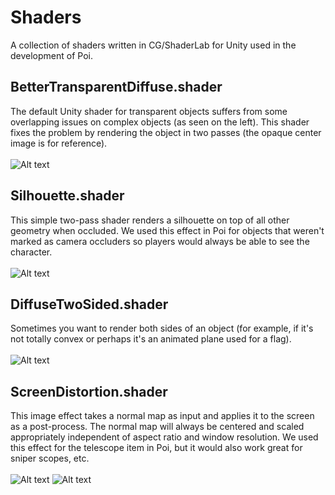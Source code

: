 # Shaders
A collection of shaders written in CG/ShaderLab for Unity used in the development of Poi.

BetterTransparentDiffuse.shader
------
The default Unity shader for transparent objects suffers from some overlapping issues on complex objects (as seen on the left). This shader fixes the problem by rendering the object in two passes (the opaque center image is for reference).<br /> <br />
![Alt text](http://i.imgur.com/hdVh1cd.png "Transparent (improved)")

Silhouette.shader
------
This simple two-pass shader renders a silhouette on top of all other geometry when occluded. We used this effect in Poi for objects that weren't marked as camera occluders so players would always be able to see the character.<br /> <br />
![Alt text](http://i.imgur.com/SlbcsBo.png "Silhouette")

DiffuseTwoSided.shader
------
Sometimes you want to render both sides of an object (for example, if it's not totally convex or perhaps it's an animated plane used for a flag). <br /> <br />
![Alt text](http://i.imgur.com/aZl21ag.png "Diffuse two-sided")

ScreenDistortion.shader
------
This image effect takes a normal map as input and applies it to the screen as a post-process. The normal map will always be centered and scaled appropriately independent of aspect ratio and window resolution. We used this effect for the telescope item in Poi, but it would also work great for sniper scopes, etc.<br /> <br />
![Alt text](http://i.imgur.com/69SYsON.png "Screen Distortion")
![Alt text](http://i.imgur.com/q8Gs5z2.png "Screen Distortion (in-game)")
